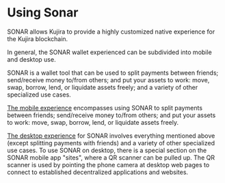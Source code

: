 # Using Sonar

SONAR allows Kujira to provide a highly customized native experience for the Kujira blockchain.

In general, the SONAR wallet experienced can be subdivided into mobile and desktop use.

SONAR is a wallet tool that can be used to split payments between friends; send/receive money to/from others; and put your assets to work: move, swap, borrow, lend, or liquidate assets freely; and a variety of other specialized use cases.

[The mobile experience](mobile/) encompasses using SONAR to split payments between friends; send/receive money to/from others; and put your assets to work: move, swap, borrow, lend, or liquidate assets freely.

[The desktop experience](desktop.md) for SONAR involves everything mentioned above (except splitting payments with friends) and a variety of other specialized use cases. To use SONAR on desktop, there is a special section on the SONAR mobile app "sites", where a QR scanner can be pulled up. The QR scanner is used by pointing the phone camera at desktop web pages to connect to established decentralized applications and websites.

&#x20; &#x20;
